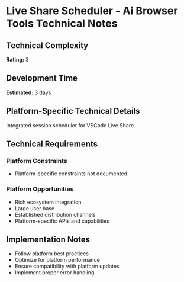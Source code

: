 # Live Share Scheduler - Ai Browser Tools Technical Notes

## Technical Complexity
**Rating:** 3

## Development Time
**Estimated:** 3 days

## Platform-Specific Technical Details
Integrated session scheduler for VSCode Live Share.

## Technical Requirements

### Platform Constraints
- Platform-specific constraints not documented

### Platform Opportunities
- Rich ecosystem integration
- Large user base
- Established distribution channels
- Platform-specific APIs and capabilities

## Implementation Notes
- Follow platform best practices
- Optimize for platform performance
- Ensure compatibility with platform updates
- Implement proper error handling
